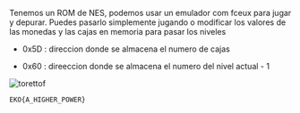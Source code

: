 Tenemos un ROM de NES, podemos usar un emulador com fceux para jugar y depurar. Puedes pasarlo simplemente jugando o modificar los valores de las monedas y las cajas en memoria para pasar los niveles

+ 0x5D : direccion donde se almacena el numero de cajas

+ 0x60 : direeccion donde se almacena el numero del nivel actual - 1

![torettof](https://github.com/user-attachments/assets/a3cd1cd1-2f1d-4701-a090-e9237e929f75)

`EKO{A_HIGHER_POWER}`

